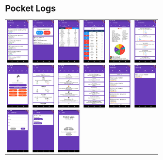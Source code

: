 # Pocket Logs

<table>
  <tr>
    <td>
  <img width="250px" src="https://github.com/jhomlala/logstf/blob/master/media/1.png">
    </td>
    <td>
       <img width="250px" src="https://github.com/jhomlala/logstf/blob/master/media/2.png">
    </td>
    <td>
       <img width="250px" src="https://github.com/jhomlala/logstf/blob/master/media/3.png">
    </td>
    <td>
       <img width="250px" src="https://github.com/jhomlala/logstf/blob/master/media/4.png">
    </td>
     <td>
       <img width="250px" src="https://github.com/jhomlala/logstf/blob/master/media/5.png">
    </td>
    <td>
       <img width="250px" src="https://github.com/jhomlala/logstf/blob/master/media/6.png">
    </td>
  </tr>
  <tr>
    <td>
  <img width="250px" src="https://github.com/jhomlala/logstf/blob/master/media/7.png">
    </td>
    <td>
       <img width="250px" src="https://github.com/jhomlala/logstf/blob/master/media/8.png">
    </td>
    <td>
       <img width="250px" src="https://github.com/jhomlala/logstf/blob/master/media/9.png">
    </td>
    <td>
       <img width="250px" src="https://github.com/jhomlala/logstf/blob/master/media/10.png">
    </td>
     <td>
       <img width="250px" src="https://github.com/jhomlala/logstf/blob/master/media/11.png">
    </td>
    <td>
       <img width="250px" src="https://github.com/jhomlala/logstf/blob/master/media/12.png">
    </td>
  </tr>
  
  <tr>
    <td>
  <img width="250px" src="https://github.com/jhomlala/logstf/blob/master/media/13.png">
    </td>
    <td>
       <img width="250px" src="https://github.com/jhomlala/logstf/blob/master/media/14.png">
    </td>
    <td>
       <img width="250px" src="https://github.com/jhomlala/logstf/blob/master/media/15.png">
    </td>

  </tr>
</table>
